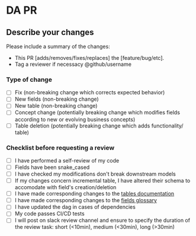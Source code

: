 # DA PR

## Describe your changes

Please include a summary of the changes:

* This PR [adds/removes/fixes/replaces] the [feature/bug/etc].
* Tag a reviewer if necessacy  @github/username

### Type of change

* [ ] Fix (non-breaking change which corrects expected behavior)
* [ ] New fields (non-breaking change)
* [ ] New table (non-breaking change)
* [ ] Concept change (potentially breaking change which modifies fields according to new or evolving business concepts)
* [ ] Table deletion (potentially breaking change which adds functionality/ table)

### Checklist before requesting a review

* [ ] I have performed a self-review of my code
* [ ] Fields have been snake_cased
* [ ] I have checked my modifications don't break downstream models
* [ ] If my changes concern incremental table, I have altered their schema to accomodate with field's creation/deletion
* [ ] I have made corresponding changes to the [tables documentation](https://www.notion.so/passcultureapp/Documentation-Tables-175a397a8e854ff4a55ae4f3620dbe3b)
* [ ] I have made corresponding changes to the [fields glossary](https://www.notion.so/passcultureapp/854a436a8f1541e1b6ec2a65f8bab600?v=798024ba90404b139e5a17407a3bc604)
* [ ] I have updated the dag in cases of dependencies
* [ ] My code passes CI/CD tests
* [ ] I will post on slack review channel and ensure to specify the duration of the review task: short (<10min), medium (<30min), long (>30min)
